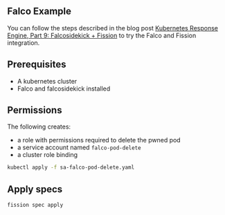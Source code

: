 ## Falco Example

You can follow the steps described in the blog post [Kubernetes Response Engine, Part 9: Falcosidekick + Fission][1] to try the Falco and Fission integration.

## Prerequisites

- A kubernetes cluster
- Falco and falcosidekick installed

## Permissions

The following creates:

- a role with permissions required to delete the pwned pod
- a service account named `falco-pod-delete`
- a cluster role binding

```sh
kubectl apply -f sa-falco-pod-delete.yaml
```

## Apply specs

```sh
fission spec apply
```

[1]: https://falco.org/blog/falcosidekick-response-engine-part-9-fission/ 
